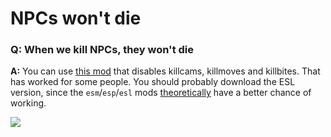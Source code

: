 # NPCs won't die



### Q: When we kill NPCs, they won't die

**A:** You can use [this mod](https://www.nexusmods.com/skyrimspecialedition/mods/13395) that disables killcams, killmoves and killbites. That has worked for some people. You should probably download the ESL version, since the `esm`/`esp`/`esl` mods [theoretically](https://shx.is/5BnIBau51.png) have a better chance of working.

![](https://shx.is/5BnHLZLYf.png)

